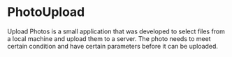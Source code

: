 # PhotoUpload
Upload Photos
is a small application that was developed to select files from a local machine and upload them to a server. The photo needs to meet certain condition and have certain parameters before it can be uploaded.

